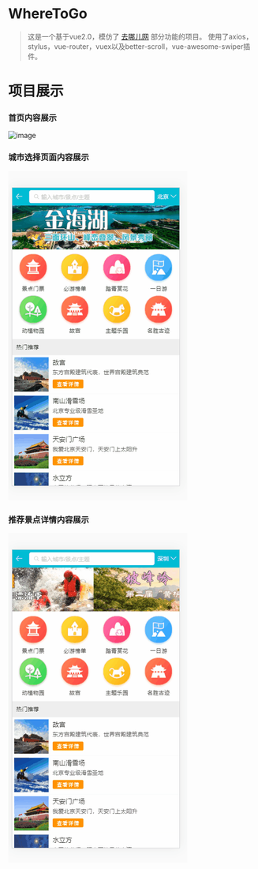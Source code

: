 # WhereToGo

> 这是一个基于vue2.0，模仿了
[去哪儿网](http://touch.piao.qunar.com/touch/index_%E5%8C%97%E4%BA%AC.html)
部分功能的项目。
使用了axios，stylus，vue-router，vuex以及better-scroll，vue-awesome-swiper插件。

# 项目展示

### 首页内容展示
![image](/src/assets/showing/home.gif)

### 城市选择页面内容展示
![image](/src/assets/showing/city.gif)

### 推荐景点详情内容展示
![image](/src/assets/showing/detail.gif)
